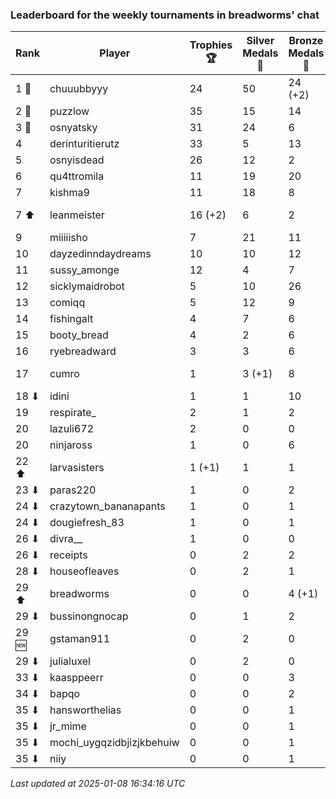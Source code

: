 ### Leaderboard for the weekly tournaments in breadworms' chat
| Rank | Player | Trophies 🏆 | Silver Medals 🥈 | Bronze Medals 🥉 | Points |
|------|--------|-------------|------------------|------------------|--------|
| 1 🥇 | chuuubbyyy | 24 | 50 | 24 (+2) | 134.0 (+1.0) |
| 2 🥈 | puzzlow | 35 | 15 | 14 | 127.0 |
| 3 🥉 | osnyatsky | 31 | 24 | 6 | 120.0 |
| 4 | derinturitierutz | 33 | 5 | 13 | 110.5 |
| 5 | osnyisdead | 26 | 12 | 2 | 91.0 |
| 6 | qu4ttromila | 11 | 19 | 20 | 62.0 |
| 7 | kishma9 | 11 | 18 | 8 | 55.0 |
| 7 ⬆| leanmeister | 16 (+2) | 6 | 2 | 55.0 (+6.0) |
| 9 | miiiiisho | 7 | 21 | 11 | 47.5 |
| 10 | dayzedinndaydreams | 10 | 10 | 12 | 46.0 |
| 11 | sussy_amonge | 12 | 4 | 7 | 43.5 |
| 12 | sicklymaidrobot | 5 | 10 | 26 | 38.0 |
| 13 | comiqq | 5 | 12 | 9 | 31.5 |
| 14 | fishingalt | 4 | 7 | 6 | 22.0 |
| 15 | booty_bread | 4 | 2 | 6 | 17.0 |
| 16 | ryebreadward | 3 | 3 | 6 | 15.0 |
| 17 | cumro | 1 | 3 (+1) | 8 | 10.0 (+1.0) |
| 18 ⬇| idini | 1 | 1 | 10 | 9.0 |
| 19 | respirate_ | 2 | 1 | 2 | 8.0 |
| 20 | lazuli672 | 2 | 0 | 0 | 6.0 |
| 20 | ninjaross | 1 | 0 | 6 | 6.0 |
| 22 ⬆| larvasisters | 1 (+1) | 1 | 1 | 4.5 (+3.0) |
| 23 ⬇| paras220 | 1 | 0 | 2 | 4.0 |
| 24 ⬇| crazytown_bananapants | 1 | 0 | 1 | 3.5 |
| 24 ⬇| dougiefresh_83 | 1 | 0 | 1 | 3.5 |
| 26 ⬇| divra__ | 1 | 0 | 0 | 3.0 |
| 26 ⬇| receipts | 0 | 2 | 2 | 3.0 |
| 28 ⬇| houseofleaves | 0 | 2 | 1 | 2.5 |
| 29 ⬆| breadworms | 0 | 0 | 4 (+1) | 2.0 (+0.5) |
| 29 ⬇| bussinongnocap | 0 | 1 | 2 | 2.0 |
| 29 🆕| gstaman911 | 0 | 2 | 0 | 2.0 |
| 29 ⬇| julialuxel | 0 | 2 | 0 | 2.0 |
| 33 ⬇| kaasppeerr | 0 | 0 | 3 | 1.5 |
| 34 ⬇| bapqo | 0 | 0 | 2 | 1.0 |
| 35 ⬇| hansworthelias | 0 | 0 | 1 | 0.5 |
| 35 ⬇| jr_mime | 0 | 0 | 1 | 0.5 |
| 35 ⬇| mochi_uygqzidbjizjkbehuiw | 0 | 0 | 1 | 0.5 |
| 35 ⬇| niiy | 0 | 0 | 1 | 0.5 |

_Last updated at 2025-01-08 16:34:16 UTC_